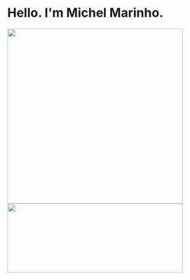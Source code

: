# Hello. I'm Michel Marinho.

<p>
    <kbd>
        <img width=400 src="https://github-readme-stats.vercel.app/api?username=marinhomich&bg_color=00000000&text_color=58a6ff&hide_border=true&disable_animations=true&include_all_commits=true">
        <img height=158 width=400  src="https://github-readme-stats.vercel.app/api/top-langs/?username=marinhomich&layout=compact&langs_count=10&bg_color=00000000&text_color=58a6ff&hide_border=true&disable_animations=true&card_width=485&line_height=35" />
    </kbd>
</p>
